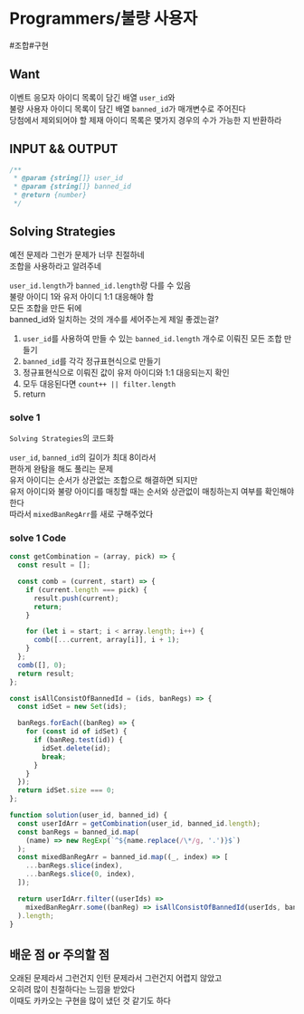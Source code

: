 # Programmers/불량 사용자

#조합#구현

## Want

이벤트 응모자 아이디 목록이 담긴 배열 `user_id`와  
불량 사용자 아이디 목록이 담긴 배열 `banned_id`가 매개변수로 주어진다  
당첨에서 제외되어야 할 제재 아이디 목록은 몇가지 경우의 수가 가능한 지 반환하라

## INPUT && OUTPUT

```js
/**
 * @param {string[]} user_id
 * @param {string[]} banned_id
 * @return {number}
 */
```

## Solving Strategies

예전 문제라 그런가 문제가 너무 친절하네  
조합을 사용하라고 알려주네

`user_id.length`가 `banned_id.length`랑 다를 수 있음  
불량 아이디 1와 유저 아이디 1:1 대응해야 함  
모든 조합을 만든 뒤에  
banned_id와 일치하는 것의 개수를 세어주는게 제일 좋겠는걸?

1. `user_id`를 사용하여 만들 수 있는 `banned_id.length` 개수로 이뤄진 모든 조합 만들기
2. `banned_id`를 각각 정규표현식으로 만들기
3. 정규표현식으로 이뤄진 값이 유저 아이디와 1:1 대응되는지 확인
4. 모두 대응된다면 `count++ || filter.length`
5. return

### solve 1

`Solving Strategies`의 코드화

`user_id`, `banned_id`의 길이가 최대 8이라서  
편하게 완탐을 해도 풀리는 문제  
유저 아이디는 순서가 상관없는 조합으로 해결하면 되지만  
유저 아이디와 불량 아이디를 매칭할 때는 순서와 상관없이 매칭하는지 여부를 확인해야 한다  
따라서 `mixedBanRegArr`를 새로 구해주었다

### solve 1 Code

```js
const getCombination = (array, pick) => {
  const result = [];

  const comb = (current, start) => {
    if (current.length === pick) {
      result.push(current);
      return;
    }

    for (let i = start; i < array.length; i++) {
      comb([...current, array[i]], i + 1);
    }
  };
  comb([], 0);
  return result;
};

const isAllConsistOfBannedId = (ids, banRegs) => {
  const idSet = new Set(ids);

  banRegs.forEach((banReg) => {
    for (const id of idSet) {
      if (banReg.test(id)) {
        idSet.delete(id);
        break;
      }
    }
  });
  return idSet.size === 0;
};

function solution(user_id, banned_id) {
  const userIdArr = getCombination(user_id, banned_id.length);
  const banRegs = banned_id.map(
    (name) => new RegExp(`^${name.replace(/\*/g, '.')}$`)
  );
  const mixedBanRegArr = banned_id.map((_, index) => [
    ...banRegs.slice(index),
    ...banRegs.slice(0, index),
  ]);

  return userIdArr.filter((userIds) =>
    mixedBanRegArr.some((banReg) => isAllConsistOfBannedId(userIds, banReg))
  ).length;
}
```

## 배운 점 or 주의할 점

오래된 문제라서 그런건지 인턴 문제라서 그런건지 어렵지 않았고  
오히려 많이 친절하다는 느낌을 받았다  
이때도 카카오는 구현을 많이 냈던 것 같기도 하다
